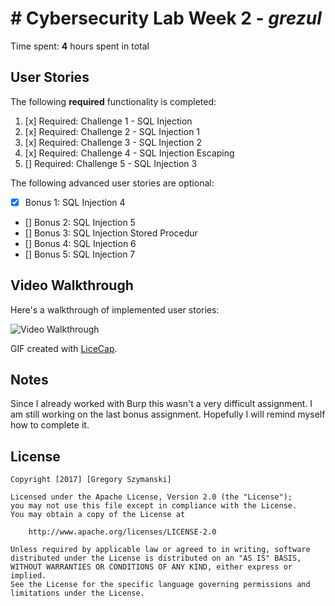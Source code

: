 # # Cybersecurity Lab Week 2 - *grezul* 

Time spent: **4** hours spent in total 

## User Stories

The following **required** functionality is completed:

1. [x]  Required: Challenge 1 - SQL Injection 
2. [x]  Required: Challenge 2 - SQL Injection 1
3. [x]  Required: Challenge 3 - SQL Injection 2
4. [x]  Required: Challenge 4 - SQL Injection Escaping
5. []  Required: Challenge 5 - SQL Injection 3


The following advanced user stories are optional:

* [x]  Bonus 1: SQL Injection 4 
* []  Bonus 2: SQL Injection 5
* []  Bonus 3: SQL Injection Stored Procedur
* []  Bonus 4: SQL Injection 6
* []  Bonus 5: SQL Injection 7

## Video Walkthrough

Here's a walkthrough of implemented user stories:

<img src='PreWork_Walk.gif' title='Video Walkthrough' width='' alt='Video Walkthrough' />

GIF created with [LiceCap](http://www.cockos.com/licecap/).

## Notes

Since I already worked with Burp this wasn't a very difficult assignment. I am still working on the last bonus assignment. Hopefully I will remind myself how to complete it. 

## License

    Copyright [2017] [Gregory Szymanski]

    Licensed under the Apache License, Version 2.0 (the "License");
    you may not use this file except in compliance with the License.
    You may obtain a copy of the License at

        http://www.apache.org/licenses/LICENSE-2.0

    Unless required by applicable law or agreed to in writing, software
    distributed under the License is distributed on an "AS IS" BASIS,
    WITHOUT WARRANTIES OR CONDITIONS OF ANY KIND, either express or implied.
    See the License for the specific language governing permissions and
    limitations under the License.
